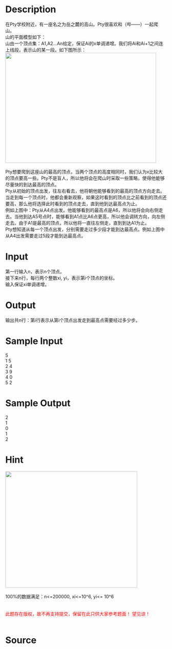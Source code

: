 
# Description

<div class="content"><div>在Pty学校附近，有一座名之为岳之麓的高山。Pty很喜欢和（哔——）一起爬山。</div>
<div>山的平面模型如下：</div>
<div>山由一个顶点集：A1,A2…An给定，保证Ai的x单调递增。我们将Ai和Ai+1之间连上线段，表示山的某一段。如下图所示：</div>
<div><img src="/source/bzoj/3755/img/aHR0cHM6Ly9seWRzeS5jb20vSnVkZ2VPbmxpbmUvdXBsb2FkLzIwMTQxMS9hYWEuR0lG.GIF" width="471" height="344" alt=""/></div>
<div> </div>
<div>Pty想要爬到这座山的最高的顶点，当两个顶点的高度相同时，我们认为x比较大的顶点要高一些。Pty不是盲人，所以他将会在爬山时采取一些策略，使得他能够尽量快的到达最高的顶点。</div>
<div>Pty从初始的顶点出发，往左右看去，他将朝他能够看到的最高的顶点方向走去。当走到每一个顶点时，他都会重新观察，如果这时看到的顶点比之前看到的顶点还要高，那么他将选择此时看到的顶点走去，直到他到达最高点为止。</div>
<div>例如上图中：Pty从A4点出发。他能够看到的最高点是A6，所以他将会向右侧走去。当他到达A5号点时，能够看到A1点比A6点更高，所以他会调转方向，向左侧走去。由于A1是最高的顶点，所以他将一直往左侧走，直到到达A1为止。</div>
<div>Pty想知道从每一个顶点出发，分别需要走过多少段才能到达最高点。例如上图中从A4出发需要走过5段才能到达最高点。</div>
<p></p></div>

# Input

<div class="content"><div>第一行输入n，表示n个顶点。</div>
<div>接下来n行，每行两个整数xi, yi，表示第i个顶点的坐标。</div>
<div>输入保证xi单调递增。</div>
<p></p></div>

# Output

<div class="content"><div>输出共n行：第i行表示从第i个顶点出发走到最高点需要经过多少步。</div>
<p></p></div>

# Sample Input

<div class="content"><span class="sampledata">5<br/>
1 5<br/>
2 4<br/>
3 9<br/>
4 0<br/>
5 2</span></div>

# Sample Output

<div class="content"><span class="sampledata">2<br/>
1<br/>
0<br/>
1<br/>
2<br/>
</span></div>

# Hint

<div class="content"><p></p><div><img src="/source/bzoj/3755/img/aHR0cHM6Ly9seWRzeS5jb20vSnVkZ2VPbmxpbmUvdXBsb2FkLzIwMTQxMS9iYmIuZ2lm.gif" width="412" height="364" alt=""/></div><br/>
<div>100%的数据满足：n&lt;=200000, xi&lt;=10^6, yi&lt;= 10^6</div><br/>
<div></div><br/>
<div><span style="color: rgb(255, 0, 0);">此题存在版权，故不再支持提交，保留在此只供大家参考题面！ 望见谅！</span></div><br/>
<div></div><p></p></div>

# Source

<div class="content"><p><a href="problemset.php?search="></a></p></div>


